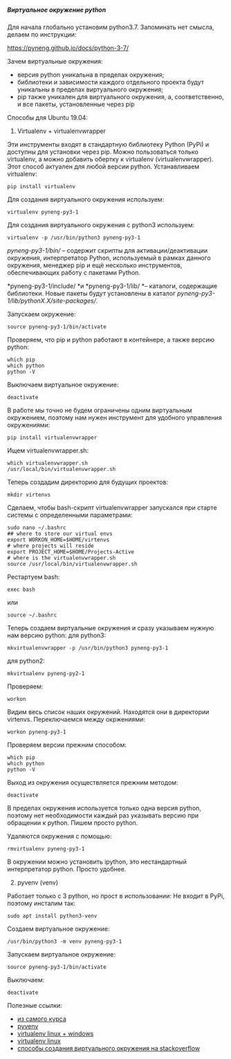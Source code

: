 ##### Виртуальное окружение python
Для начала глобально установим python3.7. Запоминать нет смысла, делаем по инструкции:

https://pyneng.github.io/docs/python-3-7/

Зачем виртуальные окружения:
- версия python уникальна в пределах окружения;
- библиотеки и зависимости каждого отдельного проекта будут уникальны в пределах виртуального окружения;
- pip также уникален для виртуального окружения, а, соответственно, и все пакеты, установленные через pip

Способы для Ubuntu 19.04:

1. Virtualenv + virtualenvwrapper

Эти инструменты входят в стандартную библиотеку Python (PyPi) и доступны для установки через pip. Можно пользоваться только virtualenv, а можно добавить обертку к virtualenv (virtualenvwrapper). Этот способ актуален для любой версии python.
Устанавливаем virtualenv:

`pip install virtualenv`
 
Для создания виртуального окружения используем:

`virtualenv pyneng-py3-1`

Для создания виртуального окружения с python3 используем:

`virtualenv -p /usr/bin/python3 pyneng-py3-1`
 
*pyneng-py3-1/bin/* – содержит скрипты для активации/деактивации окружения, интерпретатор Python, используемый в рамках данного окружения, менеджер pip и ещё несколько инструментов, обеспечивающих работу с пакетами Python.

*pyneng-py3-1/include/ *и *pyneng-py3-1/lib/ *– каталоги, содержащие библиотеки. Новые пакеты будут установлены в каталог *pyneng-py3-1/lib/pythonX.X/site-packages/*.

Запускаем окружение:

`source pyneng-py3-1/bin/activate`

Проверяем, что pip и python работают в контейнере, а также версию python:
```
which pip
which python
python -V
```

Выключаем виртуальное окружение:

`deactivate
`

В работе мы точно не будем ограничены одним виртуальным окружением, поэтому нам нужен инструмент для удобного управления окружениями:

`pip install virtualenvwrapper`

Ищем virtualenvwrapper.sh:

```
which virtualenvwrapper.sh
/usr/local/bin/virtualenvwrapper.sh
```

Теперь создадим директорию для будущих проектов:

`mkdir virtenvs`

Сделаем, чтобы bash-скрипт virtualenvwrapper запускался при старте системы с определенными параметрами:
```
sudo nano ~/.bashrc
## where to store our virtual envs
export WORKON_HOME=$HOME/virtenvs
# where projects will reside
export PROJECT_HOME=$HOME/Projects-Active
# where is the virtualenvwrapper.sh
source /usr/local/bin/virtualenvwrapper.sh
```
Рестартуем bash:

`exec bash`

или 

`source ~/.bashrc`

Теперь создаем виртуальные окружения и сразу указываем нужную нам версию python:
для python3:

`mkvirtualenvwrapper -p /usr/bin/python3 pyneng-py3-1`

для python2:

`mkvirtualenv pyneng-py2-1`

Проверяем:

`workon`

Видим весь список наших окружений. Находятся они в директории virtenvs.
Переключаемся между окржениями:

`workon pyneng-py3-1`

Проверяем версии прежним способом:
```
which pip
which python
python -V
```

Выход из окружения осуществляется прежним методом:

`deactivate`

В пределах окружения используется только одна версия python, поэтому нет необходимости каждый раз указывать версию при обращении к python. Пишем просто python.

Удаляются окружения с помощью:

`rmvirtualenv pyneng-py3-1`

В окружении можно установить ipython, это нестандартный интерпретатор python. Просто удобнее.

2. pyvenv (venv)

Работает только с 3 python, но прост в использовании:
Не входит в PyPi, поэтому инсталим так:

`sudo apt install python3-venv`

Создаем виртуальное окружение:

`/usr/bin/python3 -m venv pyneng-py3-1`

Запускаем виртуальное окружение:

`source pyneng-py3-1/bin/activate`

Выключаем:

`deactivate`

Полезные ссылки:
- [из самого курса](https://pyneng.readthedocs.io/ru/latest/book/01_intro/virtualenv.html)
- [pyvenv](https://ti-tech.ru/useful/virtual-environment-python3-ubuntu/)
- [virtualenv linux + windows](https://devpractice.ru/python-lesson-17-virtual-envs/)
- [virtualenv linux](https://djbook.ru/examples/85/)
- [способы создания виртуального окружения на stackoverflow](https://stackoverflow.com/questions/41573587/what-is-the-difference-between-venv-pyvenv-pyenv-virtualenv-virtualenvwrappe)
